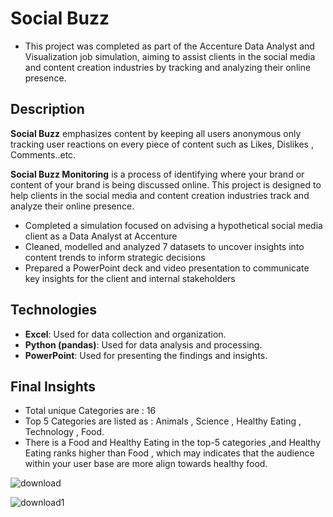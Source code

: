# Social Buzz
- This project was completed as part of the Accenture Data Analyst and Visualization job simulation, aiming to assist clients in the social media and content creation industries by tracking and analyzing their online presence.

## Description
**Social Buzz** emphasizes content by keeping all users anonymous only tracking user reactions on every piece of content such as Likes, Dislikes , Comments..etc.

**Social Buzz Monitoring** is a process of identifying where your brand or content of your brand is being discussed online. This project is designed to help clients in the social media and content creation industries track and analyze their online presence.

- Completed a simulation focused on advising a hypothetical social media client as a Data Analyst at Accenture
- Cleaned, modelled and analyzed 7 datasets to uncover insights into content trends to inform strategic decisions
- Prepared a PowerPoint deck and video presentation to communicate key insights for the client and internal stakeholders

## Technologies
- **Excel**: Used for data collection and organization.
- **Python (pandas)**: Used for data analysis and processing.
- **PowerPoint**: Used for presenting the findings and insights.

## Final Insights
- Total unique Categories are : 16
- Top 5 Categories are listed as : Animals , Science , Healthy Eating , Technology , Food.
- There is a Food and Healthy Eating in the top-5 categories ,and Healthy Eating ranks higher than Food , which may indicates that the audience within your user base are more align towards healthy food.

![download](https://github.com/user-attachments/assets/4d89ed9a-a2f2-4d7f-9b7d-333a63eb2947)

![download1](https://github.com/user-attachments/assets/459f1af4-30c4-455a-8310-94006e9813d7)




